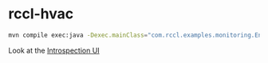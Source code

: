 # rccl-hvac

```bash
mvn compile exec:java -Dexec.mainClass="com.rccl.examples.monitoring.EntryPoint"
```

Look at the [Introspection UI](https://continuum.swim.inc/introspect/?host=warp://localhost:9001)